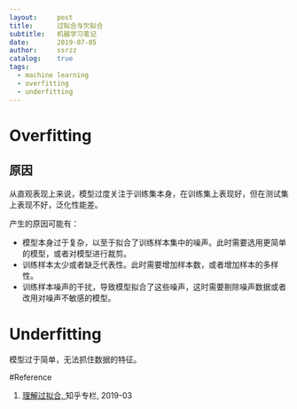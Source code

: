 ```yaml
---
layout:     post
title:      过拟合与欠拟合
subtitle:   机器学习笔记
date:       2019-07-05
author:     ssrzz
catalog: 	true
tags:
  - machine learning
  - overfitting
  - underfitting
---
```


# Overfitting

## 原因

从直观表现上来说，模型过度关注于训练集本身，在训练集上表现好，但在测试集上表现不好，泛化性能差。

产生的原因可能有：
* 模型本身过于复杂，以至于拟合了训练样本集中的噪声。此时需要选用更简单的模型，或者对模型进行裁剪。
* 训练样本太少或者缺乏代表性。此时需要增加样本数，或者增加样本的多样性。
* 训练样本噪声的干扰，导致模型拟合了这些噪声，这时需要剔除噪声数据或者改用对噪声不敏感的模型。

# Underfitting

模型过于简单，无法抓住数据的特征。 






#Reference

1. [理解过拟合, ](https://zhuanlan.zhihu.com/p/38224147)知乎专栏, 2019-03
